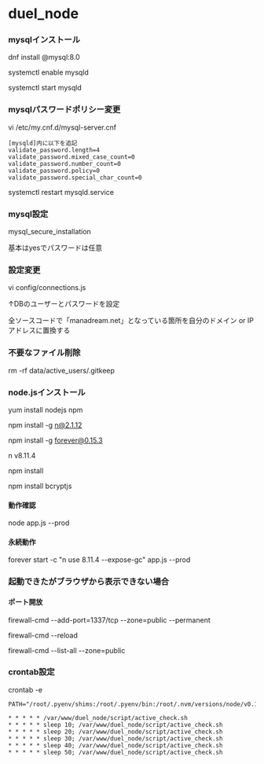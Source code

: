 # duel_node

### mysqlインストール
dnf install @mysql:8.0

systemctl enable mysqld

systemctl start mysqld

### mysqlパスワードポリシー変更
vi /etc/my.cnf.d/mysql-server.cnf

```
[mysqld]内に以下を追記
validate_password.length=4
validate_password.mixed_case_count=0
validate_password.number_count=0
validate_password.policy=0
validate_password.special_char_count=0
```

systemctl restart mysqld.service

### mysql設定
mysql_secure_installation

基本はyesでパスワードは任意

### 設定変更
vi config/connections.js

↑DBのユーザーとパスワードを設定

全ソースコードで「manadream.net」となっている箇所を自分のドメイン or IPアドレスに置換する

### 不要なファイル削除
rm -rf data/active_users/.gitkeep



### node.jsインストール
yum install nodejs npm

npm install -g n@2.1.12

npm install -g forever@0.15.3

n v8.11.4

npm install

npm install bcryptjs

#### 動作確認
node app.js --prod

#### 永続動作
forever start -c "n use 8.11.4 --expose-gc" app.js --prod

### 起動できたがブラウザから表示できない場合
#### ポート開放
firewall-cmd --add-port=1337/tcp --zone=public --permanent

firewall-cmd --reload

firewall-cmd --list-all --zone=public

### crontab設定
crontab -e

```
PATH="/root/.pyenv/shims:/root/.pyenv/bin:/root/.nvm/versions/node/v0.12.7/bin:/root/.pyenv/shims:/root/.pyenv/bin:/root/.pyenv/shims:/root/.pyenv/bin:/usr/local/sbin:/usr/local/bin:/sbin:/bin:/usr/sbin:/usr/bin:/root/bin:/usr/local/go/bin:/root/bin:/usr/local/go/bin:/root/bin:/usr/local/go/bin"

* * * * * /var/www/duel_node/script/active_check.sh
* * * * * sleep 10; /var/www/duel_node/script/active_check.sh
* * * * * sleep 20; /var/www/duel_node/script/active_check.sh
* * * * * sleep 30; /var/www/duel_node/script/active_check.sh
* * * * * sleep 40; /var/www/duel_node/script/active_check.sh
* * * * * sleep 50; /var/www/duel_node/script/active_check.sh
```
